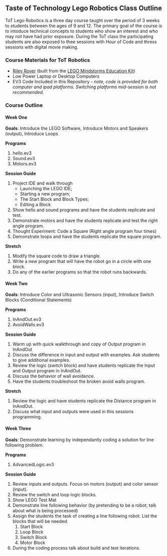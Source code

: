 ## Taste of Technology Lego Robotics Class Outline

ToT Lego Robotics is a three day course taught over the period of 3 weeks to students between the ages of 9 and 12. The primary goal of the course is to intoduce technical concepts to students who show an interest and who may not have had prior exposure. During the ToT class the participating students are also exposed to thee sessions with Hour of Code and thress sessions with digital movie making.

### Course Materials for ToT Robotics

*	[Riley Rover](http://www.damienkee.com/home/2013/8/2/rileyrover-ev3-classroom-robot-design.html) (built from the [LEGO Mindstorms Education Kit](https://shop.education.lego.com/legoed/en-US/search/navSearchResults.jsp?categoryId=EDU_PRD_LINE_107&ProductLine=MINDSTORMS+Education+EV3))
*	Low Power Laptop or Desktop Computers
*	EV3 Code Included in this Repository - *note, code is provided for both computer and ipad platforms. Switching platforms mid-session is not recommended.*

### Course Outline

#### Week One
**Goals**: Introduce the LEGO Software, Introduce Motors and Speakers (output), Introduce Loops

**Programs**

1.	hello.ev3
2.	Sound.ev3
3. 	Motors.ev3

**Session Guide**

1.	Project IDE and walk through
	*	Launching the LEGO IDE;
	*	Starting a new program; 
	*	The Start Block and Block Types;
	*	Editing a Block
2.	Show hello and sound programs and have the students replicate and test.
3.	Demonstrate motors and have the students replicate and test the right angle program.
4.	Thought Experiment: Code a Square (Right angle program four times)
5.	Demonstrate loops and have the students replicate the square program.

**Stretch**

1.	Modify the square code to draw a triangle.
2.	Write a new program that will have the robot go in a circle with one block.
3.	Do any of the earlier programs so that the robot runs backwards.

#### Week Two
**Goals**: Introduce Color and Ultrasonic Sensors (input), Introduce Switch Blocks (Conditional Statements)

**Programs**

1.	InAndOut.ev3
2.	AvoidWalls.ev3

**Session Guide**

1. 	Warm up with quick walkthrough and copy of Output program in InAndOut
2.	Discuss the difference in input and output with examples. Ask students to give additional examples.
3.	Review the logic (switch block) and have students replicate the Input and Output program in InAndOut. 
4.	Discuss the behavior of wall avoidance.
5.	Have the students troubleshoot the broken avoid walls program.

**Stretch**

1.	Review the logic and have students replicate the Distance program in InAndOut.
2.	Discuss what input and outputs were used in this sessions programming.

#### Week Three
**Goals**: Demonstrate learning by independantly coding a solution for line following problem.

**Programs**

1.	AdvancedLogic.ev3

**Session Guide**

1.	Review inputs and outputs. Focus on motors (output) and color sensor (input).
2.	Review the switch and loop logic blocks.
2.	Show LEGO Test Mat
3.	Demonstrate line following behavior (by pretending to be a robot; talk about what is being processed)
4.	Assign the students the task of creating a line following robot. List the blocks that will be needed.
	1. Start Block
	2. Loop  Block
	3. Switch Block
	4. Motor Block
5.	During the coding process talk about build and test iterations.
